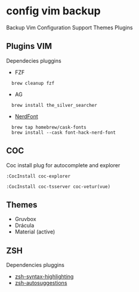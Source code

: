 # config vim backup

Backup Vim Configuration Support Themes Plugins

## Plugins VIM

Dependecies pluggins

- FZF
````Shell
  brew cleanup fzf
````
- AG
````Shell
  brew install the_silver_searcher
````

- [NerdFont](https://github.com/ryanoasis/nerd-fonts)
````Shell
  brew tap homebrew/cask-fonts
  brew install --cask font-hack-nerd-font
````

## COC

Coc install plug for autocomplete and explorer

```Shell
:CocInstall coc-explorer

:CocInstall coc-tsserver coc-vetur(vue)
```

## Themes

- Gruvbox
- Drácula
- Material (active)

## ZSH

Dependencies pluggins

- [zsh-syntax-highlighting](https://github.com/zsh-users/zsh-syntax-highlighting/blob/master/INSTALL.md)
- [zsh-autosuggestions](https://github.com/zsh-users/zsh-autosuggestions)

